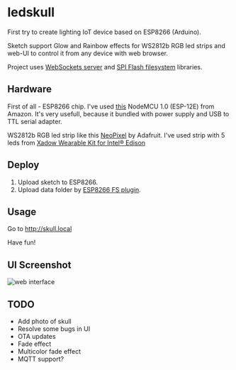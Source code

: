 # ledskull
First try to create lighting IoT device based on ESP8266 (Arduino).

Sketch support Glow and Rainbow effects for WS2812b RGB led strips and web-UI to control it from any device with web browser.

Project uses [WebSockets server](https://github.com/Links2004/arduinoWebSockets) and [SPI Flash filesystem](https://github.com/pellepl/spiffs) libraries.

Hardware
--------
First of all - ESP8266 chip. I've used [this](https://www.amazon.com/HiLetgo-Version-NodeMCU-Internet-Development/dp/B010O1G1ES/) NodeMCU 1.0 (ESP-12E) from Amazon. It's very usefull, because it bundled with power supply and USB to TTL serial adapter.

WS2812b RGB led strip like this [NeoPixel](https://www.adafruit.com/product/2562) by Adafruit. I've used strip with 5 leds from [Xadow Wearable Kit for Intel® Edison](http://wiki.seeed.cc/Xadow_Wearable_Kit_For_Edison)

Deploy
------
  1. Upload sketch to ESP8266.
  2. Upload data folder by [ESP8266 FS plugin](https://github.com/esp8266/arduino-esp8266fs-plugin).

Usage
-----
Go to http://skull.local

Have fun!

UI Screenshot
-----------
![web interface](https://user-images.githubusercontent.com/304916/29154880-883ed024-7d4c-11e7-8222-edeafd210567.png)

TODO
----
* Add photo of skull
* Resolve some bugs in UI
* OTA updates
* Fade effect
* Multicolor fade effect
* MQTT support?
